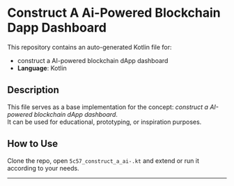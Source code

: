 # Construct A Ai-Powered Blockchain Dapp Dashboard

This repository contains an auto-generated Kotlin file for:

- construct a AI-powered blockchain dApp dashboard
- **Language**: Kotlin

## Description

This file serves as a base implementation for the concept: *construct a AI-powered blockchain dApp dashboard*.  
It can be used for educational, prototyping, or inspiration purposes.

## How to Use

Clone the repo, open `5c57_construct_a_ai-.kt` and extend or run it according to your needs.

---


